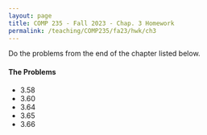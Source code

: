 ```yaml
---
layout: page
title: COMP 235 - Fall 2023 - Chap. 3 Homework
permalink: /teaching/COMP235/fa23/hwk/ch3
---
```


Do the problems from the end of the chapter listed below. 

#### The Problems

*   3.58
*   3.60
*   3.64
*   3.65
*   3.66


